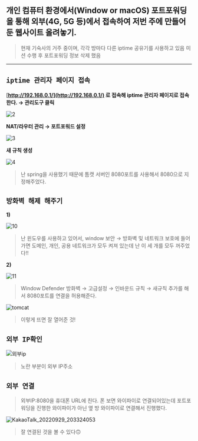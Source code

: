
## 개인 컴퓨터 환경에서(Window or macOS) 포트포워딩을 통해 외부(4G, 5G 등)에서 접속하여 저번 주에 만들어둔 웹사이트 올려놓기.



> 현재 기숙사의 거주 중이며, 각각 방마다 다른 iptime 공유기를 사용하고 있음
미션 수행 후 포트포워딩 정보 삭제 했음
> 

---

## `iptime 관리자 페이지 접속`

[**http://192.168.0.1/](http://192.168.0.1/) 로 접속해 iptime 관리자 페이지로 접속한다. → 관리도구 클릭**

![2](https://user-images.githubusercontent.com/48826098/203545899-6e00c066-be04-401e-aa43-964fb7d09d93.jpg)

**NAT/라우터 관리 → 포트포워드 설정**

![3](https://user-images.githubusercontent.com/48826098/203545908-30f97d8e-79c3-419f-a220-86e896b2b031.jpg)

**새 규칙 생성**

![4](https://user-images.githubusercontent.com/48826098/203545916-38f559c5-b09e-4dd4-bdcf-07b1f527d40d.jpg)

> 난 spring을 사용했기 때문에 톰캣 서버인 8080포트를 사용해서 8080으로 지정해주었다.
> 

## `방화벽 해제 해주기`

**1)**

![10](https://user-images.githubusercontent.com/48826098/203545924-826f51a4-21ca-46ba-a087-a988e11c2382.jpg)

> 난 윈도우를 사용하고 있어서, window 보안 → 방화벽 및 네트워크 보호에 들어가면 도메인, 개인, 공용 네트워크가 모두 켜져 있는데 난 이 세 개를 모두 꺼주었다!!
> 

**2)**

![11](https://user-images.githubusercontent.com/48826098/203545932-125267cb-d8e3-460e-87d8-4c8f4003f24b.jpg)

> Window Defender 방화벽 → 고급설정 → 인바운드 규칙 → 새규칙 추가를 해서 8080포트를 연결을 허용해준다.
> 

![tomcat](https://user-images.githubusercontent.com/48826098/203545973-627008bf-1516-436c-b87f-ff290411a056.jpg)

> 이렇게 뜨면 잘 열어준 것!
> 

## `외부 IP확인`

![외부ip](https://user-images.githubusercontent.com/48826098/203545981-b29d42aa-5693-438d-be21-76f6c5f27fdc.jpg)

> 노란 부분이 외부 IP주소
> 

## `외부 연결`

> 외부IP:8080을 휴대폰 URL에 친다. 
폰 보면 와이파이로 연결되어있는데 포트포워딩을 진행한 와이파이가 아닌 옆 방 와이파이로 연결해서 진행했다.
> 

![KakaoTalk_20220929_203324053](https://user-images.githubusercontent.com/48826098/203545950-78c45912-d472-410f-9048-171b5439eec1.jpg)

> 잘 연결된 것을 볼 수 있다🙃
>